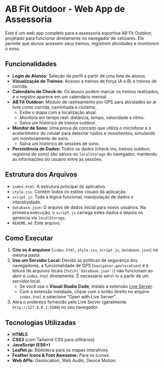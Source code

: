 # AB Fit Outdoor - Web App de Assessoria

Este é um web app completo para a assessoria esportiva AB Fit Outdoor, projetado para funcionar diretamente no navegador de celulares. Ele permite que alunos acessem seus treinos, registrem atividades e monitorem o sono.

## Funcionalidades

- **Login de Alunos:** Seleção de perfil a partir de uma lista de alunos.
- **Visualização de Treinos:** Acesso a treinos de força (A e B) e treinos de corrida.
- **Calendário de Check-in:** Os alunos podem marcar os treinos realizados, e o registro aparece em um calendário mensal.
- **AB Fit Outdoor:** Módulo de rastreamento por GPS para atividades ao ar livre como corrida, caminhada e ciclismo.
  - Exibe o mapa com a localização atual.
  - Monitora em tempo real: distância, tempo, velocidade e ritmo.
  - Salva um histórico de treinos outdoor.
- **Monitor de Sono:** Uma prova de conceito que utiliza o microfone e o acelerômetro do celular para detectar ruídos e movimentos, simulando um monitoramento de sono.
  - Salva um histórico de sessões de sono.
- **Persistência de Dados:** Todos os dados (check-ins, treinos outdoor, registros de sono) são salvos no `localStorage` do navegador, mantendo as informações do usuário entre as sessões.

## Estrutura dos Arquivos

- `index.html`: A estrutura principal do aplicativo.
- `style.css`: Contém todos os estilos visuais da aplicação.
- `script.js`: Toda a lógica funcional, manipulação de dados e interatividade.
- `database.json`: O arquivo de dados inicial para novos usuários. Na primeira execução, o `script.js` carrega estes dados e depois os gerencia via `localStorage`.
- `README.md`: Este arquivo.

## Como Executar

1.  **Crie os 4 arquivos** (`index.html`, `style.css`, `script.js`, `database.json`) na mesma pasta.
2.  **Use um Servidor Local:** Devido às políticas de segurança dos navegadores, a funcionalidade de GPS (`navigator.geolocation`) e a leitura de arquivos locais (`fetch('database.json')`) não funcionam ao abrir o `index.html` diretamente. É necessário servi-lo a partir de um servidor local.
    - Se você usa o **Visual Studio Code**, instale a extensão [Live Server](https://marketplace.visualstudio.com/items?itemName=ritwickdey.LiveServer).
    - Com a extensão instalada, clique com o botão direito no arquivo `index.html` e selecione "Open with Live Server".
3.  Abra o endereço fornecido pelo Live Server (geralmente `http://127.0.0.1:5500`) no seu navegador.

## Tecnologias Utilizadas

- **HTML5**
- **CSS3** (com Tailwind CSS para utilitários)
- **JavaScript (ES6+)**
- **Leaflet.js:** Biblioteca para os mapas interativos.
- **Feather Icons & Font Awesome:** Para os ícones.
- **Web APIs:** Geolocation, Web Audio, Device Motion.
